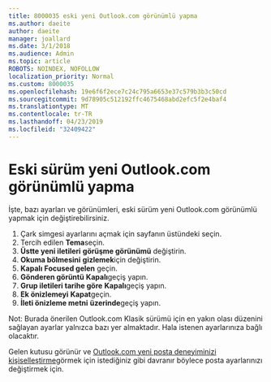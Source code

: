 ```yaml
---
title: 8000035 eski yeni Outlook.com görünümlü yapma
ms.author: daeite
author: daeite
manager: joallard
ms.date: 3/1/2018
ms.audience: Admin
ms.topic: article
ROBOTS: NOINDEX, NOFOLLOW
localization_priority: Normal
ms.custom: 8000035
ms.openlocfilehash: 19e6f6f2ece7c24c795a6653e37c579b3b3c50cd
ms.sourcegitcommit: 9d78905c512192ffc4675468abd2efc5f2e4baf4
ms.translationtype: MT
ms.contentlocale: tr-TR
ms.lasthandoff: 04/23/2019
ms.locfileid: "32409422"
---
```

# <a name="how-to-make-the-new-outlookcom-look-like-the-old-version"></a>Eski sürüm yeni Outlook.com görünümlü yapma

İşte, bazı ayarları ve görünümleri, eski sürüm yeni Outlook.com görünümlü yapmak için değiştirebilirsiniz.

1. Çark simgesi ayarlarını açmak için sayfanın üstündeki seçin.
2. Tercih edilen **Tema**seçin.
3. **Üstte yeni iletileri** **görüşme görünümü** değiştirin.
4. **Okuma bölmesini** **gizlemek**için değiştirin.
5. **Kapalı** **Focused gelen** geçin.
6. **Gönderen görüntü** **Kapalı**geçiş yapın. 
7. **Grup iletileri tarihe göre** **Kapalı**geçiş yapın. 
8. **Ek önizlemeyi** **Kapat**geçin. 
9. **İleti önizleme metni** **üzerinde**geçiş yapın.

Not: Burada önerilen Outlook.com Klasik sürümü için en yakın olası düzenini sağlayan ayarlar yalnızca bazı yer almaktadır. Hala istenen ayarlarınıza bağlı olacaktır.

Gelen kutusu görünür ve [Outlook.com yeni posta deneyiminizi kişiselleştirme](https://support.office.com/article/b41c2ecb-f23c-42b3-b7f8-659646d5e58c)görmek için istediğiniz gibi davranır böylece posta ayarlarınızı değiştirmek için.